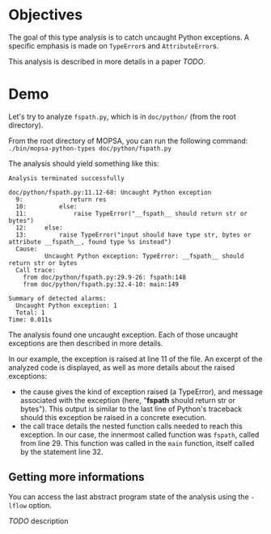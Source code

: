 # Objectives

The goal of this type analysis is to catch uncaught Python exceptions. A specific emphasis is made on `TypeError`s and `AttributeError`s.

This analysis is described in more details in a paper *TODO*.

# Demo

Let's try to analyze `fspath.py`, which is in `doc/python/` (from the root directory).

From the root directory of MOPSA, you can run the following command: `./bin/mopsa-python-types doc/python/fspath.py`

The analysis should yield something like this:

```
Analysis terminated successfully

doc/python/fspath.py:11.12-68: Uncaught Python exception
  9:             return res
  10:         else:
  11:             raise TypeError("__fspath__ should return str or bytes")
  12:     else:
  13:         raise TypeError("input should have type str, bytes or attribute __fspath__, found type %s instead")
  Cause:
          Uncaught Python exception: TypeError: __fspath__ should return str or bytes
  Call trace:
  	from doc/python/fspath.py:29.9-26: fspath:148
  	from doc/python/fspath.py:32.4-10: main:149

Summary of detected alarms:
  Uncaught Python exception: 1
  Total: 1
Time: 0.011s
```

The analysis found one uncaught exception. Each of those uncaught exceptions are then described in more details.

In our example, the exception is raised at line 11 of the file.
An excerpt of the analyzed code is displayed, as well as more details about the raised exceptions:
- the cause gives the kind of exception raised (a TypeError), and message associated with the exception (here, "__fspath__ should return str or bytes"). This output is similar to the last line of Python's traceback should this exception be raised in a concrete execution.
- the call trace details the nested function calls needed to reach this exception. In our case, the innermost called function was `fspath`, called from line 29. This function was called in the `main` function, itself called by the statement line 32.

## Getting more informations

You can access the last abstract program state of the analysis using the `-lflow` option.

*TODO* description
